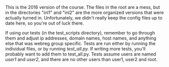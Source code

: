 This is the 2016 version of the course.
The files in the root are a mess, but in the directories "inl1" and "inl2" are the more organized versions that were actually turned in. Unfortunately, we didn't really keep the config files up to date here, so you're out of luck there.

If using our tests (in the test_scripts directory), remember to go through them and adjust ip addresses, domain names, host names, and anything else that was webreg group specific. Tests are run either by running the individual files, or by running _test_all.py._ If writing more tests, you'll probably want to add them to test_all.py. Tests assume users are named _user1_ and _user2_, and there are no other users than user1, user2 and root.
